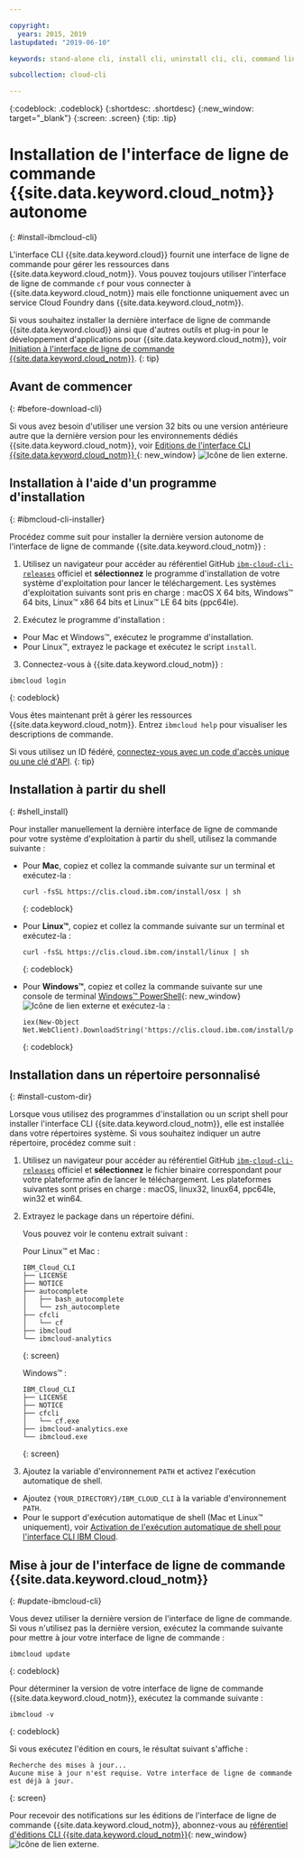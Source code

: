 ```yaml
---

copyright:
  years: 2015, 2019
lastupdated: "2019-06-10"

keywords: stand-alone cli, install cli, uninstall cli, cli, command line, command-line, windows powershell, linux, macos, installer, standalone cli

subcollection: cloud-cli

---
```


{:codeblock: .codeblock}
{:shortdesc: .shortdesc}
{:new_window: target="_blank"}
{:screen: .screen}
{:tip: .tip}

# Installation de l'interface de ligne de commande {{site.data.keyword.cloud_notm}} autonome
{: #install-ibmcloud-cli}

L'interface CLI {{site.data.keyword.cloud}} fournit une interface de ligne de commande pour gérer les ressources dans {{site.data.keyword.cloud_notm}}. Vous pouvez toujours utiliser l'interface de ligne de commande `cf` pour vous connecter à {{site.data.keyword.cloud_notm}} mais elle fonctionne uniquement avec un service Cloud Foundry dans {{site.data.keyword.cloud_notm}}. 

Si vous souhaitez installer la dernière interface de ligne de commande {{site.data.keyword.cloud}} ainsi que d'autres outils et plug-in pour le développement d'applications pour {{site.data.keyword.cloud_notm}}, voir [Initiation à l'interface de ligne de commande {{site.data.keyword.cloud_notm}}](/docs/cli?topic=cloud-cli-getting-started).
{: tip}

## Avant de commencer
{: #before-download-cli}

Si vous avez besoin d'utiliser une version 32 bits ou une version antérieure autre que la dernière version pour les environnements dédiés {{site.data.keyword.cloud_notm}}, voir [Editions de l'interface CLI {{site.data.keyword.cloud_notm}} ](https://github.com/IBM-Cloud/ibm-cloud-cli-release/releases/){: new_window} ![Icône de lien externe](../../../icons/launch-glyph.svg "Icône de lien externe").

## Installation à l'aide d'un programme d'installation
{: #ibmcloud-cli-installer}

Procédez comme suit pour installer la dernière version autonome de l'interface de ligne de commande {{site.data.keyword.cloud_notm}} :

1. Utilisez un navigateur pour accéder au référentiel GitHub [`ibm-cloud-cli-releases`](https://github.com/IBM-Cloud/ibm-cloud-cli-release/releases/) officiel et **sélectionnez** le programme d'installation de votre système d'exploitation pour lancer le téléchargement. Les systèmes d'exploitation suivants sont pris en charge : macOS X 64 bits, Windows&trade; 64 bits, Linux&trade; x86 64 bits et Linux&trade; LE 64 bits (ppc64le).

2. Exécutez le programme d'installation :
  * Pour Mac et Windows&trade;, exécutez le programme d'installation.
  * Pour Linux&trade;, extrayez le package et exécutez le script `install`.

3. Connectez-vous à {{site.data.keyword.cloud_notm}} :
  ```
  ibmcloud login
  ```
  {: codeblock}
   
  Vous êtes maintenant prêt à gérer les ressources {{site.data.keyword.cloud_notm}}. Entrez `ibmcloud help` pour visualiser les descriptions de commande.

  Si vous utilisez un ID fédéré, [connectez-vous avec un code d'accès unique ou une clé d'API](/docs/iam?topic=iam-federated_id).
  {: tip}

## Installation à partir du shell
{: #shell_install}

Pour installer manuellement la dernière interface de ligne de commande pour votre système d'exploitation à partir du shell, utilisez la commande suivante :

* Pour **Mac**, copiez et collez la commande suivante sur un terminal et exécutez-la :
  ```
  curl -fsSL https://clis.cloud.ibm.com/install/osx | sh
  ```
  {: codeblock}

* Pour **Linux&trade;**, copiez et collez la commande suivante sur un terminal et exécutez-la :
  ```
  curl -fsSL https://clis.cloud.ibm.com/install/linux | sh
  ```
  {: codeblock}

* Pour **Windows&trade;**, copiez et collez la commande suivante sur une console de terminal [Windows&trade; PowerShell](https://msdn.microsoft.com/en-us/powershell/scripting/getting-started/getting-started-with-windows-powershell){: new_window} ![Icône de lien externe](../../../icons/launch-glyph.svg "Icône de lien externe") et exécutez-la :
  ```
  iex(New-Object Net.WebClient).DownloadString('https://clis.cloud.ibm.com/install/powershell')
  ```
  {: codeblock}

## Installation dans un répertoire personnalisé
{: #install-custom-dir}

Lorsque vous utilisez des programmes d'installation ou un script shell pour installer l'interface CLI {{site.data.keyword.cloud_notm}}, elle est installée dans votre répertoires système. Si vous souhaitez indiquer un autre répertoire, procédez comme suit :

1. Utilisez un navigateur pour accéder au référentiel GitHub [`ibm-cloud-cli-releases`](https://github.com/IBM-Cloud/ibm-cloud-cli-release/releases/) officiel et **sélectionnez** le fichier binaire correspondant pour votre plateforme afin de lancer le téléchargement. Les plateformes suivantes sont prises en charge : macOS, linux32, linux64, ppc64le, win32 et win64.

2. Extrayez le package dans un répertoire défini.

   Vous pouvez voir le contenu extrait suivant :

   Pour Linux&trade; et Mac :
   ```
   IBM_Cloud_CLI
   ├── LICENSE
   ├── NOTICE
   ├── autocomplete
   │   ├── bash_autocomplete
   │   └── zsh_autocomplete
   ├── cfcli
   │   └── cf
   ├── ibmcloud
   └── ibmcloud-analytics
   ```
   {: screen}

   Windows&trade; :
   ```
   IBM_Cloud_CLI
   ├── LICENSE
   ├── NOTICE
   ├── cfcli
   │   └── cf.exe
   ├── ibmcloud-analytics.exe
   └── ibmcloud.exe
   ```
   {: screen}

3. Ajoutez la variable d'environnement `PATH` et activez l'exécution automatique de shell.
  * Ajoutez `{YOUR_DIRECTORY}/IBM_CLOUD_CLI` à la variable d'environnement `PATH`.
  * Pour le support d'exécution automatique de shell (Mac et Linux&trade; uniquement), voir [Activation de l'exécution automatique de shell pour l'interface CLI IBM Cloud](/docs/cli/reference/ibmcloud?topic=cloud-cli-shell-autocomplete#shell-autocomplete).

## Mise à jour de l'interface de ligne de commande {{site.data.keyword.cloud_notm}}
{: #update-ibmcloud-cli}

Vous devez utiliser la dernière version de l'interface de ligne de commande. Si vous n'utilisez pas la dernière version, exécutez la commande suivante pour mettre à jour votre interface de ligne de commande :

```
ibmcloud update
```
{: codeblock}

Pour déterminer la version de votre interface de ligne de commande {{site.data.keyword.cloud_notm}}, exécutez la commande suivante :
```
ibmcloud -v
```
{: codeblock}

Si vous exécutez l'édition en cours, le résultat suivant s'affiche :
```
Recherche des mises à jour...
Aucune mise à jour n'est requise. Votre interface de ligne de commande est déjà à jour.
```
{: screen}

Pour recevoir des notifications sur les éditions de l'interface de ligne de commande {{site.data.keyword.cloud_notm}}, abonnez-vous au [référentiel d'éditions CLI {{site.data.keyword.cloud_notm}}](https://github.com/IBM-Cloud/ibm-cloud-cli-release/releases/){: new_window} ![Icône de lien externe](../../../icons/launch-glyph.svg "Icône de lien externe").
